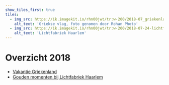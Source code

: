 ```yaml
---
show_tiles_first: true
tiles:
  - img_src: https://ik.imagekit.io/rhn00jwt/tr:w-200/2018-07_griekenland/HN_7940-02.jpg?updatedAt=1739105165387
    alt_text: 'Griekse vlag, foto genomen door Rohan Photo'
  - img_src: https://ik.imagekit.io/rhn00jwt/tr:w-200/2018-07-24-lichtfabriek-haarlem/HN_9859-01.jpg?updatedAt=1740824327328
    alt_text: 'Lichtfabriek Haarlem'
---
```


# Overzicht 2018

- [Vakantie Griekenland](./2018-07-vakantie-griekenland.md)
- [Gouden momenten bij Lichtfabriek Haarlem](./2018-07-24-shoot-lichtfabriek-haarlem.md)
